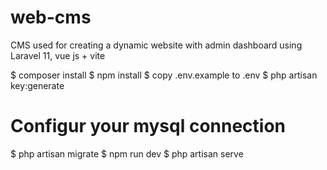 # web-cms
CMS used for creating a dynamic website with admin dashboard using Laravel 11, vue js + vite

$ composer install
$ npm install
$ copy .env.example to .env 
$ php artisan key:generate
# Configur your mysql connection
$ php artisan migrate
$ npm run dev
$ php artisan serve
